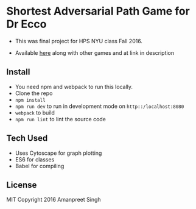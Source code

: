 # Shortest Adversarial Path Game for Dr Ecco

- This was final project for HPS NYU class Fall 2016.

- Available [here](http://cims.nyu.edu/drecco2016/) along with other games and at link in description

## Install

- You need npm and webpack to run this locally.
- Clone the repo
- `npm install`
- `npm run dev` to run in development mode on `http::/localhost:8080`
- `webpack` to build
- `npm run lint` to lint the source code

## Tech Used

- Uses Cytoscape for graph plotting
- ES6 for classes
- Babel for compiling


## License

MIT Copyright 2016 Amanpreet Singh
